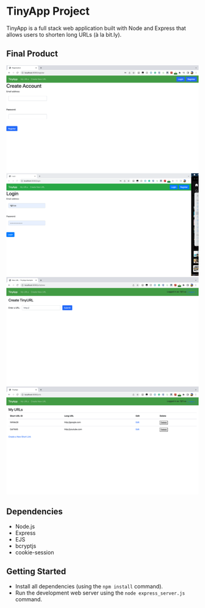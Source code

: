 # TinyApp Project

TinyApp is a full stack web application built with Node and Express that allows users to shorten long URLs (à la bit.ly).

## Final Product

![Registration Page](<Images/Screenshot 2023-09-29 at 12.53.49 PM.png>)
![Login Page](<Images/Screenshot 2023-09-29 at 12.54.50 PM.png>)
![Create New URL](<Images/Screenshot 2023-09-29 at 12.55.15 PM (2).png>)
![List of URLs created](<Images/Screenshot 2023-09-29 at 12.55.49 PM.png>)



## Dependencies

- Node.js
- Express
- EJS
- bcryptjs
- cookie-session

## Getting Started

- Install all dependencies (using the `npm install` command).
- Run the development web server using the `node express_server.js` command.
